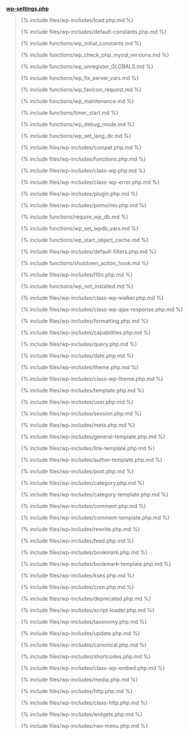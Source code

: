<p><b><a href="https://developer.wordpress.org/reference/files/wp-settings.php/">wp-settings.php</a></b></p>

<blockquote>

{% include files/wp-includes/load.php.md %}

{% include files/wp-includes/default-constants.php.md %}

{% include functions/wp_initial_constants.md %}

{% include functions/wp_check_php_mysql_versions.md %}

{% include functions/wp_unregister_GLOBALS.md %}

{% include functions/wp_fix_server_vars.md %}

{% include functions/wp_favicon_request.md %}

{% include functions/wp_maintenance.md %}

{% include functions/timer_start.md %}

{% include functions/wp_debug_mode.md %}

{% include functions/wp_set_lang_dir.md %}

{% include files/wp-includes/compat.php.md %}

{% include files/wp-includes/functions.php.md %}

{% include files/wp-includes/class-wp.php.md %}

{% include files/wp-includes/class-wp-error.php.md %}

{% include files/wp-includes/plugin.php.md %}

{% include files/wp-includes/pomo/mo.php.md %}

{% include functions/require_wp_db.md %}

{% include functions/wp_set_wpdb_vars.md %}

{% include functions/wp_start_object_cache.md %}

{% include files/wp-includes/default-filters.php.md %}

{% include functions/shutdown_action_hook.md %}

{% include files/wp-includes/l10n.php.md %}

{% include functions/wp_not_installed.md %}

{% include files/wp-includes/class-wp-walker.php.md %}

{% include files/wp-includes/class-wp-ajax-response.php.md %}

{% include files/wp-includes/formatting.php.md %}

{% include files/wp-includes/capabilities.php.md %}

{% include files/wp-includes/query.php.md %}

{% include files/wp-includes/date.php.md %}

{% include files/wp-includes/theme.php.md %}

{% include files/wp-includes/class-wp-theme.php.md %}

{% include files/wp-includes/template.php.md %}

{% include files/wp-includes/user.php.md %}

{% include files/wp-includes/session.php.md %}

{% include files/wp-includes/meta.php.md %}

{% include files/wp-includes/general-template.php.md %}

{% include files/wp-includes/link-template.php.md %}

{% include files/wp-includes/author-template.php.md %}

{% include files/wp-includes/post.php.md %}

{% include files/wp-includes/category.php.md %}

{% include files/wp-includes/category-template.php.md %}

{% include files/wp-includes/comment.php.md %}

{% include files/wp-includes/comment-template.php.md %}

{% include files/wp-includes/rewrite.php.md %}

{% include files/wp-includes/feed.php.md %}

{% include files/wp-includes/bookmark.php.md %}

{% include files/wp-includes/bookmark-template.php.md %}

{% include files/wp-includes/kses.php.md %}

{% include files/wp-includes/cron.php.md %}

{% include files/wp-includes/deprecated.php.md %}

{% include files/wp-includes/script-loader.php.md %}

{% include files/wp-includes/taxonomy.php.md %}

{% include files/wp-includes/update.php.md %}

{% include files/wp-includes/canonical.php.md %}

{% include files/wp-includes/shortcodes.php.md %}

{% include files/wp-includes/class-wp-embed.php.md %}

{% include files/wp-includes/media.php.md %}

{% include files/wp-includes/http.php.md %}

{% include files/wp-includes/class-http.php.md %}

{% include files/wp-includes/widgets.php.md %}

{% include files/wp-includes/nav-menu.php.md %}

</blockquote>
